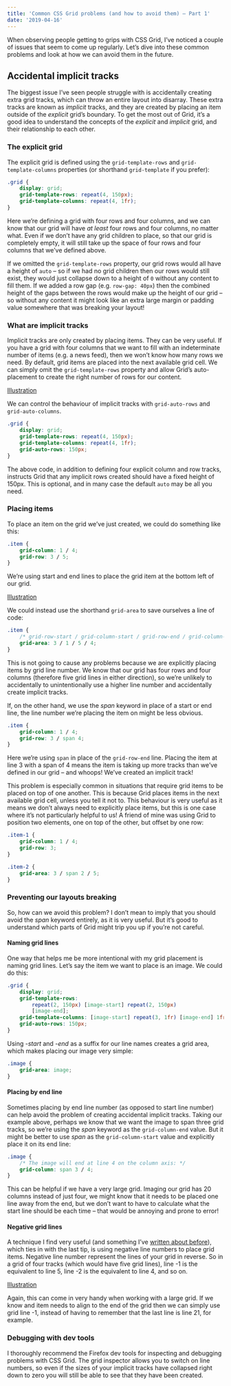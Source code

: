 ```yaml
---
title: 'Common CSS Grid problems (and how to avoid them) – Part 1'
date: '2019-04-16'
---
```


When observing people getting to grips with CSS Grid, I’ve noticed a couple of issues that seem to come up regularly. Let’s dive into these common problems and look at how we can avoid them in the future.

## Accidental implicit tracks

The biggest issue I’ve seen people struggle with is accidentally creating extra grid tracks, which can throw an entire layout into disarray. These extra tracks are known as _implicit_ tracks, and they are created by placing an item outside of the _explicit_ grid’s boundary. To get the most out of Grid, it’s a good idea to understand the concepts of the _explicit_ and _implicit_ grid, and their relationship to each other.

### The explicit grid

The explicit grid is defined using the `grid-template-rows` and `grid-template-columns` properties (or shorthand `grid-template` if you prefer):

```css
.grid {
	display: grid;
	grid-template-rows: repeat(4, 150px);
	grid-template-columns: repeat(4, 1fr);
}
```

Here we’re defining a grid with four rows and four columns, and we can know that our grid will have _at least_ four rows and four columns, no matter what. Even if we don’t have any grid children to place, so that our grid is completely empty, it will still take up the space of four rows and four columns that we’ve defined above.

If we omitted the `grid-template-rows` property, our grid rows would all have a height of `auto` – so if we had no grid children then our rows would still exist, they would just collapse down to a height of `0` without any content to fill them. If we added a row gap (e.g. `row-gap: 40px`) then the combined height of the gaps between the rows would make up the height of our grid – so without any content it might look like an extra large margin or padding value somewhere that was breaking your layout!

### What are implicit tracks

Implicit tracks are only created by placing items. They can be very useful. If you have a grid with four columns that we want to fill with an indeterminate number of items (e.g. a news feed), then we won’t know how many rows we need. By default, grid items are placed into the next available grid cell. We can simply omit the `grid-template-rows` property and allow Grid’s auto-placement to create the right number of rows for our content.

[Illustration]()

We can control the behaviour of implicit tracks with `grid-auto-rows` and `grid-auto-columns`.

```css
.grid {
	display: grid;
	grid-template-rows: repeat(4, 150px);
	grid-template-columns: repeat(4, 1fr);
	grid-auto-rows: 150px;
}
```

The above code, in addition to defining four explicit column and row tracks, instructs Grid that any implicit rows created should have a fixed height of 150px. This is optional, and in many case the default `auto` may be all you need.

### Placing items

To place an item on the grid we’ve just created, we could do something like this:

```css
.item {
	grid-column: 1 / 4;
	grid-row: 3 / 5;
}
```

We’re using start and end lines to place the grid item at the bottom left of our grid.

[Illustration]()

We could instead use the shorthand `grid-area` to save ourselves a line of code:

```css
.item {
	/* grid-row-start / grid-column-start / grid-row-end / grid-column-end */
	grid-area: 3 / 1 / 5 / 4;
}
```

This is not going to cause any problems because we are explicitly placing items by grid line number. We know that our grid has four rows and four columns (therefore five grid lines in either direction), so we’re unlikely to accidentally to unintentionally use a higher line number and accidentally create implicit tracks.

If, on the other hand, we use the _span_ keyword in place of a start or end line, the line number we’re placing the item on might be less obvious.

```css
.item {
	grid-column: 1 / 4;
	grid-row: 3 / span 4;
}
```

Here we’re using `span` in place of the `grid-row-end` line. Placing the item at line 3 with a span of 4 means the item is taking up more tracks than we’ve defined in our grid – and whoops! We’ve created an implicit track!

This problem is especially common in situations that require grid items to be placed on top of one another. This is because Grid places items in the next available grid cell, unless you tell it not to. This behaviour is very useful as it means we don’t always need to explicitly place items, but this is one case where it’s not particularly helpful to us! A friend of mine was using Grid to position two elements, one on top of the other, but offset by one row:

```css
.item-1 {
	grid-column: 1 / 4;
	grid-row: 3;
}

.item-2 {
	grid-area: 3 / span 2 / 5;
}
```

### Preventing our layouts breaking

So, how can we avoid this problem? I don’t mean to imply that you should avoid the _span_ keyword entirely, as it is very useful. But it’s good to understand which parts of Grid might trip you up if you’re not careful.

#### Naming grid lines

One way that helps me be more intentional with my grid placement is naming grid lines. Let’s say the item we want to place is an image. We could do this:

```css
.grid {
	display: grid;
	grid-template-rows:
		repeat(2, 150px) [image-start] repeat(2, 150px)
		[image-end];
	grid-template-columns: [image-start] repeat(3, 1fr) [image-end] 1fr;
	grid-auto-rows: 150px;
}
```

Using _-start_ and _-end_ as a suffix for our line names creates a grid area, which makes placing our image very simple:

```css
.image {
	grid-area: image;
}
```

#### Placing by end line

Sometimes placing by end line number (as opposed to start line number) can help avoid the problem of creating accidental implicit tracks. Taking our example above, perhaps we know that we want the image to span three grid tracks, so we’re using the _span_ keyword as the `grid-column-end` value. But it might be better to use _span_ as the `grid-column-start` value and explicitly place it on its end line:

```css
.image {
	/* The image will end at line 4 on the column axis: */
	grid-column: span 3 / 4;
}
```

This can be helpful if we have a very large grid. Imaging our grid has 20 columns instead of just four, we might know that it needs to be placed one line away from the end, but we don’t want to have to calculate what the start line should be each time – that would be annoying and prone to error!

#### Negative grid lines

A technique I find very useful (and something I’ve [written about before]()), which ties in with the last tip, is using negative line numbers to place grid items. Negative line number represent the lines of your grid in reverse. So in a grid of four tracks (which would have five grid lines), line -1 is the equivalent to line 5, line -2 is the equivalent to line 4, and so on.

[Illustration]()

Again, this can come in very handy when working with a large grid. If we know and item needs to align to the end of the grid then we can simply use grid line -1, instead of having to remember that the last line is line 21, for example.

### Debugging with dev tools

I thoroughly recommend the Firefox dev tools for inspecting and debugging problems with CSS Grid. The grid inspector allows you to switch on line numbers, so even if the sizes of your implicit tracks have collapsed right down to zero you will still be able to see that they have been created.
